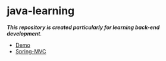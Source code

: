 # java-learning

**_This repository is created particularly for learning back-end development_**.

- [Demo](https://github.com/gilangrkun/java-learning/tree/master/Demo)
- [Spring-MVC](https://github.com/gilangrkun/java-learning/tree/master/Spring-MVC)
